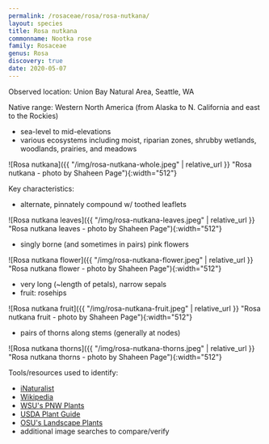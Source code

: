 ```yaml
---
permalink: /rosaceae/rosa/rosa-nutkana/
layout: species
title: Rosa nutkana
commonname: Nootka rose
family: Rosaceae
genus: Rosa
discovery: true
date: 2020-05-07
---
```


Observed location: Union Bay Natural Area, Seattle, WA

Native range: Western North America (from Alaska to N. California and east to the Rockies)
  - sea-level to mid-elevations
  - various ecosystems including moist, riparian zones, shrubby wetlands, woodlands, prairies, and meadows

![Rosa nutkana]({{ "/img/rosa-nutkana-whole.jpeg" | relative_url }} "Rosa nutkana - photo by Shaheen Page"){:width="512"}

Key characteristics:
  - alternate, pinnately compound w/ toothed leaflets

![Rosa nutkana leaves]({{ "/img/rosa-nutkana-leaves.jpeg" | relative_url }} "Rosa nutkana leaves - photo by Shaheen Page"){:width="512"}

  - singly borne (and sometimes in pairs) pink flowers

![Rosa nutkana flower]({{ "/img/rosa-nutkana-flower.jpeg" | relative_url }} "Rosa nutkana flower - photo by Shaheen Page"){:width="512"}

  - very long (~length of petals), narrow sepals
  - fruit: rosehips

![Rosa nutkana fruit]({{ "/img/rosa-nutkana-fruit.jpeg" | relative_url }} "Rosa nutkana fruit - photo by Shaheen Page"){:width="512"}

  - pairs of thorns along stems (generally at nodes)

![Rosa nutkana thorns]({{ "/img/rosa-nutkana-thorns.jpeg" | relative_url }} "Rosa nutkana thorns - photo by Shaheen Page"){:width="512"}

Tools/resources used to identify:
  - [iNaturalist](https://www.inaturalist.org/taxa/78883-Rosa-nutkana)
  - [Wikipedia](https://en.wikipedia.org/wiki/Rosa_nutkana)
  - [WSU's PNW Plants](http://pnwplants.wsu.edu/PlantDisplay.aspx?PlantID=301)
  - [USDA Plant Guide](https://plants.usda.gov/plantguide/pdf/pg_ronu.pdf)
  - [OSU's Landscape Plants](https://landscapeplants.oregonstate.edu/plants/rosa-nutkana)
  - additional image searches to compare/verify
